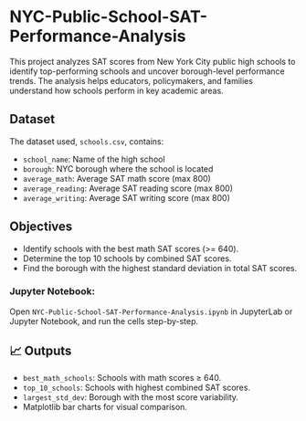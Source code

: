 # NYC-Public-School-SAT-Performance-Analysis
This project analyzes SAT scores from New York City public high schools to identify top-performing schools and uncover borough-level performance trends. The analysis helps educators, policymakers, and families understand how schools perform in key academic areas.

## Dataset
The dataset used, `schools.csv`, contains:
- `school_name`: Name of the high school
- `borough`: NYC borough where the school is located
- `average_math`: Average SAT math score (max 800)
- `average_reading`: Average SAT reading score (max 800)
- `average_writing`: Average SAT writing score (max 800)

## Objectives
- Identify schools with the best math SAT scores (>= 640).
- Determine the top 10 schools by combined SAT scores.
- Find the borough with the highest standard deviation in total SAT scores.

### Jupyter Notebook:
Open `NYC-Public-School-SAT-Performance-Analysis.ipynb` in JupyterLab or Jupyter Notebook, and run the cells step-by-step.

## 📈 Outputs
- `best_math_schools`: Schools with math scores ≥ 640.
- `top_10_schools`: Schools with highest combined SAT scores.
- `largest_std_dev`: Borough with the most score variability.
- Matplotlib bar charts for visual comparison.

